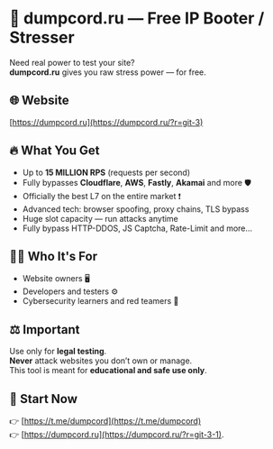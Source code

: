 # 🌿 dumpcord.ru — Free IP Booter / Stresser

Need real power to test your site?  
**dumpcord.ru** gives you raw stress power — for free.

## 🌐 Website

[https://dumpcord.ru](https://dumpcord.ru/?r=git-3)

## 🔥 What You Get

- Up to **15 MILLION RPS** (requests per second)  
- Fully bypasses **Cloudflare**, **AWS**, **Fastly**, **Akamai** and more 🛡️  
- Officially the best L7 on the entire market ❗ 
- Advanced tech: browser spoofing, proxy chains, TLS bypass  
- Huge slot capacity — run attacks anytime
- Fully bypass HTTP-DDOS, JS Captcha, Rate-Limit and more...

## 👨‍💻 Who It's For

- Website owners 🖥️  
- Developers and testers ⚙️  
- Cybersecurity learners and red teamers 🧠

## ⚖️ Important

Use only for **legal testing**.  
**Never** attack websites you don’t own or manage.  
This tool is meant for **educational and safe use only**.

## 🔗 Start Now

👉 [https://t.me/dumpcord](https://t.me/dumpcord)  
👉 [https://dumpcord.ru](https://dumpcord.ru/?r=git-3-1).